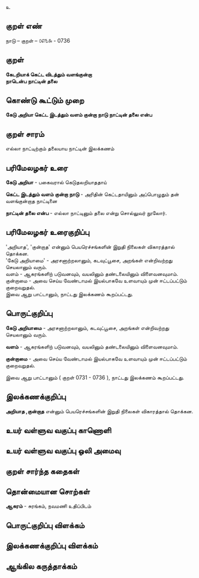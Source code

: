 உ

## குறள் எண்  

நாடு – குறள் – ௦௭௩௬ - 0736

## குறள்   

**கேடறியாக் கெட்ட விடத்தும் வளங்குன்றா  
நாடென்ப நாட்டின் தலை**

## கொண்டு கூட்டும் முறை  

**கேடு அறியா கெட்ட இடத்தும் வளம் குன்றா நாடு நாட்டின் தலை என்ப**

## குறள் சாரம்   

எல்லா நாட்டிற்கும் தலையாய நாட்டின் இலக்கணம்   

## பரிமேலழகர் உரை

**கேடு அறியா** - பகைவரால் கெடுதலறியாததாய்  

**கெட்ட இடத்தும் வளம் குன்றா நாடு** - அரிதின் கெட்டதாயினும் அப்பொழுதும் தன் வளங்குன்றாத நாட்டினை  

**நாட்டின் தலை என்ப** - எல்லா நாட்டினும் தலை என்று சொல்லுவர் நூலோர். 

## பரிமேலழகர் உரைகுறிப்பு   

'அறியாத', 'குன்றாத' என்னும் பெயரெச்சங்களின் இறுதி நிலைகள் விகாரத்தால் தொக்கன.  
'கேடு அறியாமை' - அரசனாற்றலானும், கடவுட்பூசை, அறங்கள் என்றிவற்றது செயலானும் வரும்.  
வளம் - ஆகரங்களிற் படுவனவும், வயலினும் தண்டலையினும் விளைவனவுமாம்.  
குன்றாமை - அவை செய்ய வேண்டாமல் இயல்பாகவே உளவாயும் முன் ஈட்டப்பட்டும் குறைவறுதல்.  
இவை ஆறு பாட்டானும், நாட்டது இலக்கணம் கூறப்பட்டது.

## பொருட்குறிப்பு   

**கேடு அறியாமை** - அரசனாற்றலானும், கடவுட்பூசை, அறங்கள் என்றிவற்றது செயலானும் வரும்.    

**வளம்** - ஆகரங்களிற் படுவனவும், வயலினும் தண்டலையினும் விளைவனவுமாம்.   

**குன்றாமை** - அவை செய்ய வேண்டாமல் இயல்பாகவே உளவாயும் முன் ஈட்டப்பட்டும் குறைவறுதல்.    

இவை ஆறு பாட்டானும் ( குறள் 0731 - 0736 ), நாட்டது இலக்கணம் கூறப்பட்டது.

## இலக்கணக்குறிப்பு    

**அறியாத ,குன்றாத** என்னும் பெயரெச்சங்களின் இறுதி நிலைகள் விகாரத்தால் தொக்கன. 


## உயர் வள்ளுவ வகுப்பு காணொளி


## உயர் வள்ளுவ வகுப்பு ஒலி அமைவு 

 
## குறள் சார்ந்த கதைகள் 


## தொன்மையான சொற்கள்  

**ஆகரம்** - சுரங்கம், நவமணி உதிப்பிடம் 

## பொருட்குறிப்பு விளக்கம்


## இலக்கணக்குறிப்பு விளக்கம்


## ஆங்கில கருத்தாக்கம் 



